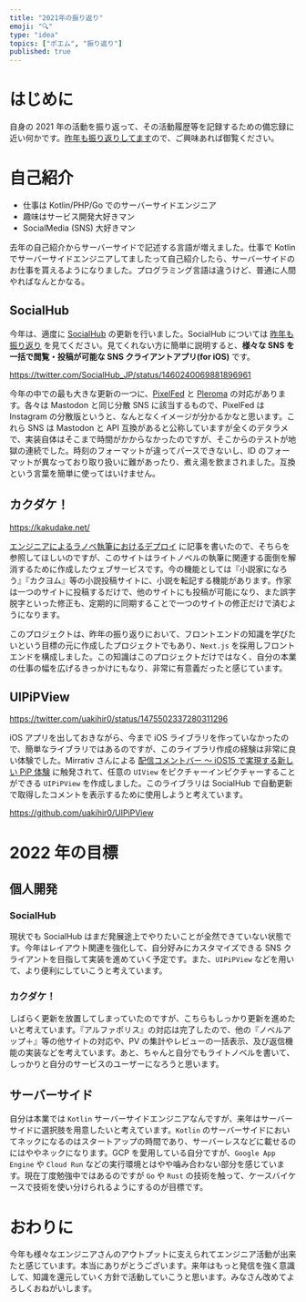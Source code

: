 ```yaml
---
title: "2021年の振り返り"
emoji: "🔍"
type: "idea"
topics: ["ポエム", "振り返り"]
published: true
---
```


# はじめに

自身の 2021 年の活動を振り返って、その活動履歴等を記録するための備忘録に近い何かです。[昨年も振り返りしてます](https://zenn.dev/uakihir0/articles/201230-tech-2020)ので、ご興味あれば御覧ください。

# 自己紹介

- 仕事は Kotlin/PHP/Go でのサーバーサイドエンジニア
- 趣味はサービス開発大好きマン
- SocialMedia (SNS) 大好きマン

去年の自己紹介からサーバーサイドで記述する言語が増えました。仕事で Kotlin でサーバーサイドエンジニアしてましたって自己紹介したら、サーバーサイドのお仕事を貰えるようになりました。プログラミング言語は違うけど、普通に人間やればなんとかなる。

## SocialHub

今年は、適度に [SocialHub](https://uakihir0.github.io/socialhub/) の更新を行いました。SocialHub については [昨年も振り返り](https://zenn.dev/uakihir0/articles/201230-tech-2020) を見てください。見てくれない方に簡単に説明すると、**様々な SNS を一括で閲覧・投稿が可能な SNS クライアントアプリ(for iOS)** です。

https://twitter.com/SocialHub_JP/status/1460240069881896961

今年の中での最も大きな更新の一つに、[PixelFed](https://pixelfed.org/) と [Pleroma](https://pleroma.social/) の対応があります。各々は Mastodon と同じ分散 SNS に該当するもので、PixelFed は Instagram の分散版というと、なんとなくイメージが分かるかなと思います。これら SNS は Mastodon と API 互換があると公称していますが全くのデタラメで、実装自体はそこまで時間がかからなかったのですが、そこからのテストが地獄の連続でした。時刻のフォーマットが違ってパースできないし、ID のフォーマットが異なっており取り扱いに難があったり、煮え湯を飲まされました。互換という言葉を簡単に使ってはいけません。

## カクダケ！

https://kakudake.net/

[エンジニアによるラノベ執筆におけるデプロイ](https://zenn.dev/uakihir0/articles/210418-kakudake-beta) に記事を書いたので、そちらを参照してほしいのですが、このサイトはライトノベルの執筆に関連する面倒を解消するために作成したウェブサービスです。今の機能としては『小説家になろう』『カクヨム』等の小説投稿サイトに、小説を転記する機能があります。作家は一つのサイトに投稿するだけで、他のサイトにも投稿が可能になり、また誤字脱字といった修正も、定期的に同期することで一つのサイトの修正だけで済むようになります。

このプロジェクトは、昨年の振り返りにおいて、フロントエンドの知識を学びたいという目標の元に作成したプロジェクトでもあり、`Next.js` を採用しフロントエンドを構成しました。この知識はこのプロジェクトだけではなく、自分の本業の仕事の幅を広げるきっかけにもなり、非常に有意義だったと感じています。

## UIPiPView

https://twitter.com/uakihir0/status/1475502337280311296

iOS アプリを出しておきながら、今まで iOS ライブラリを作っていなかったので、簡単なライブラリではあるのですが、このライブラリ作成の経験は非常に良い体験でした。Mirrativ さんによる [配信コメントバー 〜 iOS15 で実現する新しい PiP 体験](https://tech.mirrativ.stream/entry/2021/11/26/114002) に触発されて、任意の `UIView` をピクチャーインピクチャーすることができる `UIPiPView` を作成しました。このライブラリは SocialHub で自動更新で取得したコメントを表示するために使用しようと考えています。

https://github.com/uakihir0/UIPiPView

# 2022 年の目標

## 個人開発

### SocialHub

現状でも SocialHub はまだ発展途上でやりたいことが全然できていない状態です。今年はレイアウト関連を強化して、自分好みにカスタマイズできる SNS クライアントを目指して実装を進めていく予定です。また、`UIPiPView` などを用いて、より便利にしていこうと考えています。

### カクダケ！

しばらく更新を放置してしまっていたのですが、こちらもしっかり更新を進めたいと考えています。『アルファポリス』の対応は完了したので、他の『ノベルアップ＋』等の他サイトの対応や、PV の集計やレビューの一括表示、及び返信機能の実装などを考えています。あと、ちゃんと自分でもライトノベルを書いて、しっかりと自分のサービスのユーザーになろうと思います。

## サーバーサイド

自分は本業では `Kotlin` サーバーサイドエンジニアなんですが、来年はサーバーサイドに選択肢を用意したいと考えています。`Kotlin` のサーバーサイドにおいてネックになるのはスタートアップの時間であり、サーバーレスなどに載せるのにはややネックになります。GCP を愛用している自分ですが、`Google App Engine` や `Cloud Run` などの実行環境とはやや噛み合わない部分を感じています。現在丁度勉強中ではあるのですが `Go` や `Rust` の技術を触って、ケースバイケースで技術を使い分けられるようにするのが目標です。

# おわりに

今年も様々なエンジニアさんのアウトプットに支えられてエンジニア活動が出来たと感じています。本当にありがとうございます。来年はもっと発信を強く意識して、知識を還元していく方針で活動していこうと思います。みなさん改めてよろしくおねがいします。
